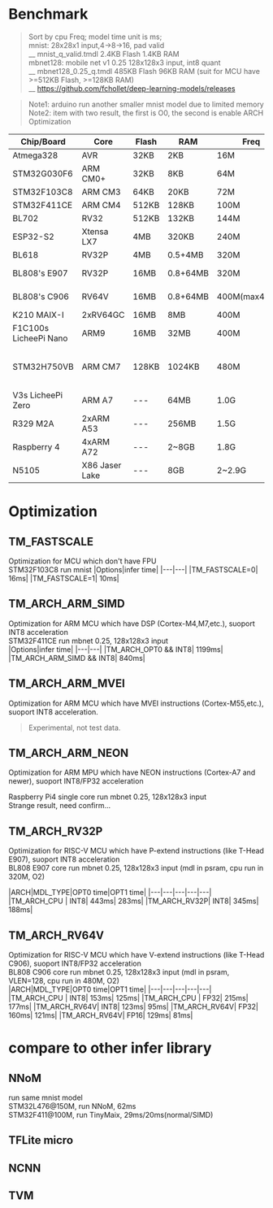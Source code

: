 # Benchmark
> Sort by cpu Freq; model time unit is ms;  
> mnist: 28x28x1 input,4->8->16, pad valid  
> __ mnist_q_valid.tmdl   2.4KB Flash 1.4KB RAM  
> mbnet128: mobile net v1 0.25 128x128x3 input, int8 quant  
> __ mbnet128_0.25_q.tmdl 485KB Flash 96KB RAM  (suit for MCU have >=512KB Flash, >=128KB RAM)  
> __ https://github.com/fchollet/deep-learning-models/releases  
 

> Note1: arduino run another smaller mnist model due to limited memory  
> Note2: item with two result, the first is O0, the second is enable ARCH Optimization

|Chip/Board  |Core      |Flash|RAM   |Freq |mnist|mbnet128|Note|
|---         |---       |---  |---   |---  |---      |---      |---|
|Atmega328   |AVR       |32KB |   2KB|  16M|50(*)    |---      ||
|STM32G030F6 |ARM CM0+  |32KB |   8KB|  64M|18      |---      ||
|STM32F103C8 |ARM CM3   |64KB|  20KB|  72M|8    |---      ||
|STM32F411CE |ARM CM4   |512KB| 128KB| 100M|4      |1199/840  ||
|BL702       |RV32      |512KB| 132KB| 144M|3.5      |---      ||
|ESP32-S2    |Xtensa LX7|  4MB| 320KB| 240M|2    |---    ||
|BL618       |RV32P     |  4MB|0.5+4MB|320M|---      |---      ||
|BL808's E907|RV32P | 16MB|0.8+64MB|320M|<2ms     |283/188      |mdl in psram,O2|
|BL808's C906|RV64V | 16MB|0.8+64MB|400M(max480M)|<2ms   |148/113   |mdl in psram,O2|
|K210 MAIX-I |2xRV64GC  | 16MB|   8MB|400M|---     |---      ||
|F1C100s  LicheePi Nano|ARM9 | 16MB|32MB|400M  |---|---      ||
|STM32H750VB |ARM CM7   |128KB|1024KB| 480M|<2ms    |1056/954    |strange result, need confirm|
|V3s LicheePi Zero|ARM A7| ---|  64MB| 1.0G|---     |---      ||
|R329 M2A    |2xARM A53 | ---|  256MB| 1.5G|---     |---      ||
|Raspberry 4 |4xARM A72 | ---|  2~8GB| 1.8G|0.35    |128/112      |to be updated|
|N5105       |X86 Jaser Lake| ---|8GB|2~2.9G|0.15   |52      |to be updated|



# Optimization 
## TM_FASTSCALE
Optimization for MCU which don't have FPU  
STM32F103C8 run mnist
|Options|infer time|
|---|---|
|TM_FASTSCALE=0| 16ms|
|TM_FASTSCALE=1| 10ms|


## TM_ARCH_ARM_SIMD
Optimization for ARM MCU which have DSP (Cortex-M4,M7,etc.), suoport INT8 acceleration  
STM32F411CE run mbnet 0.25, 128x128x3 input  
|Options|infer time|
|---|---|
|TM_ARCH_OPT0 && INT8| 1199ms|
|TM_ARCH_ARM_SIMD && INT8| 840ms|

## TM_ARCH_ARM_MVEI
Optimization for ARM MCU which have MVEI instructions (Cortex-M55,etc.), suoport INT8 acceleration. 

> Experimental, not test data.


## TM_ARCH_ARM_NEON
Optimization for ARM MPU which have NEON instructions (Cortex-A7 and newer), suoport INT8/FP32 acceleration   

Raspberry Pi4 single core run mbnet 0.25, 128x128x3 input   
Strange result, need confirm...  


## TM_ARCH_RV32P
Optimization for RISC-V MCU which have P-extend instructions (like T-Head E907), suoport INT8 acceleration  
BL808 E907 core run mbnet 0.25, 128x128x3 input (mdl in psram, cpu run in 320M, O2)    

|ARCH|MDL_TYPE|OPT0 time|OPT1 time|
|---|---|---|---|---|
|TM_ARCH_CPU  | INT8| 443ms| 283ms|
|TM_ARCH_RV32P| INT8| 345ms| 188ms|

## TM_ARCH_RV64V
Optimization for RISC-V MCU which have V-extend instructions (like T-Head C906), suoport INT8/FP32 acceleration  
BL808 C906 core run mbnet 0.25, 128x128x3 input (mdl in psram, VLEN=128, cpu run in 480M, O2)    
|ARCH|MDL_TYPE|OPT0 time|OPT1 time|
|---|---|---|---|---|
|TM_ARCH_CPU  | INT8| 153ms| 125ms|
|TM_ARCH_CPU  | FP32| 215ms| 177ms|
|TM_ARCH_RV64V| INT8| 123ms|  95ms|
|TM_ARCH_RV64V| FP32| 160ms| 121ms|
|TM_ARCH_RV64V| FP16| 129ms|  81ms|

# compare to other infer library
## NNoM
run same mnist model  
STM32L476@150M, run NNoM, 62ms  
STM32F411@100M, run TinyMaix, 29ms/20ms(normal/SIMD)

## TFLite micro

## NCNN

## TVM


